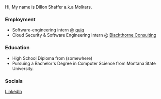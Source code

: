 
Hi, My name is Dillon Shaffer a.k.a Molkars.

### Employment
 - Software-engineering intern @ [quiq](https://quiq.com)
 - Cloud Security & Software Engineering Intern @ [Blackthorne Consulting](https://www.blackthorneconsulting.com/)

### Education

 - High School Diploma from (somewhere)
 - Pursuing a Bachelor's Degree in Computer Science from Montana State University.

### Socials
[LinkedIn](https://www.linkedin.com/in/dillon-shaffer/)
